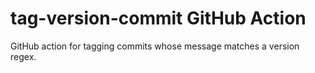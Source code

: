 # tag-version-commit GitHub Action

GitHub action for tagging commits whose message matches a version regex.
